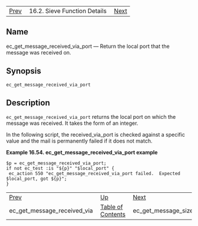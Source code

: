 |     |     |     |
| --- | --- | --- |
| [Prev](sieve.ref.ec_get_message_received_via)  | 16.2. Sieve Function Details |  [Next](sieve.ref.ec_get_message_size) |

<a name="sieve.ref.ec_get_message_received_via_port"></a>
## Name

ec_get_message_received_via_port — Return the local port that the message was received on.

## Synopsis

`ec_get_message_received_via_port`

<a name="idp29772160"></a>
## Description

`ec_get_message_received_via_port` returns the local port on which the message was received. It takes the form of an integer.

In the following script, the received_via_port is checked against a specific value and the mail is permanently failed if it does not match.

<a name="example.ec_get_message_received_via_port"></a>

**Example 16.54. ec_get_message_received_via_port example**

```
$p = ec_get_message_received_via_port;
if not ec_test :is "${p}" "$local_port" {
 ec_action 550 "ec_get_message_received_via_port failed.  Expected $local_port, got ${p}";
}
```


|     |     |     |
| --- | --- | --- |
| [Prev](sieve.ref.ec_get_message_received_via)  | [Up](sieve.ref.files) |  [Next](sieve.ref.ec_get_message_size) |
| ec_get_message_received_via  | [Table of Contents](index) |  ec_get_message_size |
